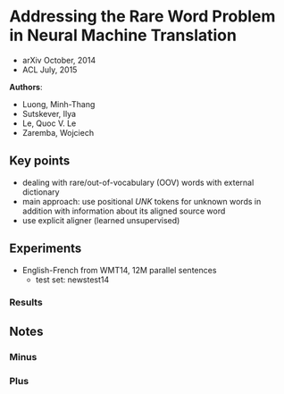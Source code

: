 # Addressing the Rare Word Problem in Neural Machine Translation
* arXiv October, 2014
* ACL July, 2015

**Authors**:
* Luong, Minh-Thang
* Sutskever, Ilya
* Le, Quoc V. Le
* Zaremba, Wojciech

## Key points
* dealing with rare/out-of-vocabulary (OOV) words with external dictionary
* main approach: use positional *UNK* tokens for unknown words in addition with information about its aligned source word
* use explicit aligner (learned unsupervised)

## Experiments
* English-French from WMT14, 12M parallel sentences
    * test set: newstest14

### Results

## Notes
### Minus

### Plus
